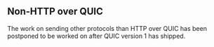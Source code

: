## Non-HTTP over QUIC

The work on sending other protocols than HTTP over QUIC has been postponed to
be worked on after QUIC version 1 has shipped.

